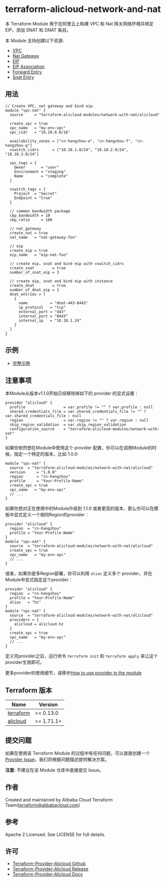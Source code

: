 terraform-alicloud-network-and-nat
==================================

本 Terraform Module 用于在阿里云上构建 VPC 和 Nat 网关网络环境并绑定 EIP，添加 SNAT 和 DNAT 条目。

本 Module 支持创建以下资源:

* [VPC](https://www.terraform.io/docs/providers/alicloud/r/vpc.html)
* [Nat Gateway](https://www.terraform.io/docs/providers/alicloud/r/nat_gateway.html)
* [EIP](https://www.terraform.io/docs/providers/alicloud/r/eip.html)
* [EIP Association](https://www.terraform.io/docs/providers/alicloud/r/eip_association.html)
* [Forward Entry](https://www.terraform.io/docs/providers/alicloud/r/forward_entry.html)
* [Snat Entry](https://www.terraform.io/docs/providers/alicloud/r/snat.html)


## 用法

```hcl
// Create VPC, nat gateway and bind eip.
module "vpc-nat" {
  source     = "terraform-alicloud-modules/network-with-nat/alicloud"

  create_vpc = true
  vpc_name   = "my-env-vpc"
  vpc_cidr   = "10.10.0.0/16"

  availability_zones = ["cn-hangzhou-e", "cn-hangzhou-f", "cn-hangzhou-g"]
  vswitch_cidrs      = ["10.10.1.0/24", "10.10.2.0/24", "10.10.3.0/24"]

  vpc_tags = {
    Owner       = "user"
    Environment = "staging"
    Name        = "complete"
  }

  vswitch_tags = {
    Project  = "Secret"
    Endpoint = "true"
  }

  // common bandwidth package
  cbp_bandwidth = 10
  cbp_ratio     = 100

  // nat_gateway
  create_nat = true
  nat_name   = "nat-gateway-foo"

  // eip
  create_eip = true
  eip_name   = "eip-nat-foo"

  // create eip, snat and bind eip with vswitch_cidrs
  create_snat        = true
  number_of_snat_eip = 3

  // create eip, snat and bind eip with instance
  create_dnat        = true
  number_of_dnat_eip = 1
  dnat_entries = [
    {
      name          = "dnat-443-8443"
      ip_protocol   = "tcp"
      external_port = "443"
      internal_port = "8443"
      internal_ip   = "10.10.1.24"
    }
  ]
}
```

## 示例

* [完整示例](https://github.com/terraform-alicloud-modules/terraform-alicloud-network-with-nat/tree/master/examples/complete)

## 注意事项

本Module从版本v1.1.0开始已经移除掉如下的 provider 的显式设置：

```hcl
provider "alicloud" {
  profile                 = var.profile != "" ? var.profile : null
  shared_credentials_file = var.shared_credentials_file != "" ? var.shared_credentials_file : null
  region                  = var.region != "" ? var.region : null
  skip_region_validation  = var.skip_region_validation
  configuration_source    = "terraform-alicloud-modules/network-with-nat"
}
```

如果你依然想在Module中使用这个 provider 配置，你可以在调用Module的时候，指定一个特定的版本，比如 1.0.0:

```hcl
module "vpc-nat" {
  source  = "terraform-alicloud-modules/network-with-nat/alicloud"
  version     = "1.0.0"
  region      = "cn-hangzhou"
  profile     = "Your-Profile-Name"
  create_vpc = true
  vpc_name   = "my-env-vpc"
  // ...
}
```

如果你想对正在使用中的Module升级到 1.1.0 或者更高的版本，那么你可以在模板中显式定义一个相同Region的provider：
```hcl
provider "alicloud" {
  region  = "cn-hangzhou"
  profile = "Your-Profile-Name"
}
module "vpc-nat" {
  source  = "terraform-alicloud-modules/network-with-nat/alicloud"
  create_vpc = true
  vpc_name   = "my-env-vpc"
  // ...
}
```
或者，如果你是多Region部署，你可以利用 `alias` 定义多个 provider，并在Module中显式指定这个provider：

```hcl
provider "alicloud" {
  region  = "cn-hangzhou"
  profile = "Your-Profile-Name"
  alias   = "hz"
}
module "vpc-nat" {
  source  = "terraform-alicloud-modules/network-with-nat/alicloud"
  providers = {
    alicloud = alicloud.hz
  }
  create_vpc = true
  vpc_name   = "my-env-vpc"
  // ...
}
```

定义完provider之后，运行命令 `terraform init` 和 `terraform apply` 来让这个provider生效即可。

更多provider的使用细节，请移步[How to use provider in the module](https://www.terraform.io/docs/language/modules/develop/providers.html#passing-providers-explicitly)

## Terraform 版本

| Name | Version |
|------|---------|
| <a name="requirement_terraform"></a> [terraform](#requirement\_terraform) | >= 0.13.0 |
| <a name="requirement_alicloud"></a> [alicloud](#requirement\_alicloud) | >= 1.71.1+ |

提交问题
-------
如果在使用该 Terraform Module 的过程中有任何问题，可以直接创建一个 [Provider Issue](https://github.com/terraform-providers/terraform-provider-alicloud/issues/new)，我们将根据问题描述提供解决方案。

**注意:** 不建议在该 Module 仓库中直接提交 Issue。

作者
-------
Created and maintained by Alibaba Cloud Terraform Team(terraform@alibabacloud.com)

参考
----
Apache 2 Licensed. See LICENSE for full details.

许可
---------
* [Terraform-Provider-Alicloud Github](https://github.com/terraform-providers/terraform-provider-alicloud)
* [Terraform-Provider-Alicloud Release](https://releases.hashicorp.com/terraform-provider-alicloud/)
* [Terraform-Provider-Alicloud Docs](https://www.terraform.io/docs/providers/alicloud/index.html)